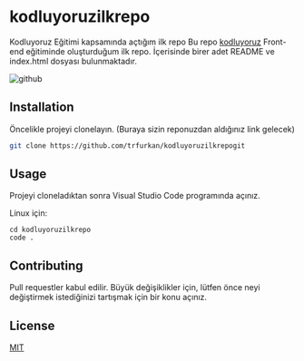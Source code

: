 # kodluyoruzilkrepo
Kodluyoruz Eğitimi kapsamında açtığım ilk repo
Bu repo   [kodluyoruz](https://kodluyoruz.org/tr/kodluyoruz/) Front-end eğitiminde oluşturduğum ilk repo.
İçerisinde birer adet README ve index.html dosyası bulunmaktadır.  

![github](figures/github.png)

## Installation

Öncelikle projeyi clonelayın. (Buraya sizin reponuzdan aldığınız link gelecek)

```bash
git clone https://github.com/trfurkan/kodluyoruzilkrepogit
```

## Usage

Projeyi cloneladıktan sonra Visual Studio Code programında açınız.

Linux için:
```linux
cd kodluyoruzilkrepo
code .
```

## Contributing
Pull requestler kabul edilir. Büyük değişiklikler için, lütfen önce neyi değiştirmek istediğinizi tartışmak için bir konu açınız.


## License
[MIT](https://choosealicense.com/licenses/mit/)